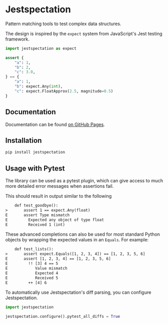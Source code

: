 # Jestspectation

Pattern matching tools to test complex data structures.

The design is inspired by the `expect` system from JavaScript's Jest testing
framework.

```py
import jestspectation as expect

assert {
    "a": 1,
    "b": 2,
    "c": 3.0,
} == {
    "a": 1,
    "b": expect.Any(int),
    "c": expect.FloatApprox(2.5, magnitude=0.5)
}
```

## Documentation

Documentation can be found [on GitHub Pages](https://maddyguthridge.github.io/Jestspectation/).

## Installation

```sh
pip install jestspectation
```

## Usage with Pytest

The library can be used as a pytest plugin, which can give access to much more
detailed error messages when assertions fail.

This should result in output similar to the following

```txt
    def test_goodbye():
>       assert 1 == expect.Any(float)
E       assert Type mismatch
E         Expected any object of type float
E         Received 1 (int)
```

These advanced completions can also be used for most standard Python objects
by wrapping the expected values in an `Equals`. For example:

```txt
    def test_lists():
>       assert expect.Equals([1, 2, 3, 4]) == [1, 2, 3, 5, 6]
E       assert [1, 2, 3, 4] == [1, 2, 3, 5, 6]
E         !! [3] 4 == 5
E            Value mismatch
E            Expected 4
E            Received 5
E         ++ [4] 6
```

To automatically use Jestspectation's diff parsing, you can configure
Jestspectation.

```py
import jestspectation

jestspectation.configure().pytest_all_diffs = True
```
